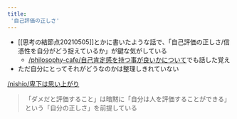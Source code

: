 ```yaml
---
title:
 '自己評価の正しさ'
---
```


- [[思考の結節点20210505]]とかに書いたような話で、「自己評価の正しさ/信憑性を自分がどう捉えているか」が鍵な気がしている
    - [/philosophy-cafe/自己肯定感を持つ事が良いかについて](https://scrapbox.io/philosophy-cafe/自己肯定感を持つ事が良いかについて)でも話した覚え
- ただ自分にとってそれがどうなのかは整理しきれていない

[/nishio/卑下は思い上がり](https://scrapbox.io/nishio/卑下は思い上がり)
> 「ダメだと評価すること」は暗黙に「自分は人を評価することができる」という「自分の正しさ」を前提している